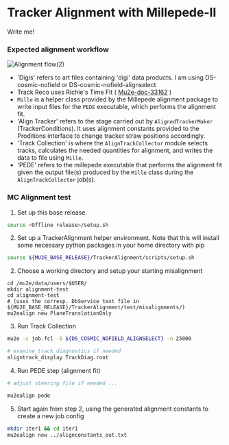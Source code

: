 # Tracker Alignment with Millepede-II

Write me!

### Expected alignment workflow
![Alignment flow(2)](https://user-images.githubusercontent.com/56410978/82936768-fa2e6500-9f86-11ea-81fe-b9f0bf20e842.png)
- 'Digis' refers to art files containing 'digi' data products. I am using DS-cosmic-nofield or DS-cosmic-nofield-alignselect
- Track Reco uses Richie's Time Fit ( [Mu2e-doc-33162](https://mu2e-docdb.fnal.gov/cgi-bin/sso/ShowDocument?docid=33162) )
- `Mille` is a helper class provided by the Millepede alignment package to write input files for the `PEDE` executable, which performs the alignment fit.
- 'Align Tracker' refers to the stage carried out by `AlignedTrackerMaker` (TrackerConditions). It uses alignment constants provided to the Proditions interface to change tracker straw positions accordingly.
- 'Track Collection' is where the `AlignTrackCollector` module selects tracks, calculates the needed quantities for alignment, and writes the data to file using `Mille`.
- 'PEDE' refers to the millepede executable that performs the alignment fit given the output file(s) produced by the `Mille` class during the `AlignTrackCollector` job(s).


### MC Alignment test
1. Set up this base release.
```bash
source <Offline release>/setup.sh
```
2. Set up a TrackerAlignment helper environment.
Note that this will install some necessary python packages in your home directory with pip
```bash
source ${MU2E_BASE_RELEASE}/TrackerAlignment/scripts/setup.sh
```

2. Choose a working directory and setup your starting misalignment
```
cd /mu2e/data/users/$USER/
mkdir alignment-test
cd alignment-test
# (uses the corresp. DbService text file in ${MU2E_BASE_RELEASE}/TrackerAlignment/test/misalignments/)
mu2ealign new PlaneTranslationOnly 
```

3. Run Track Collection
```bash
mu2e -c job.fcl -S ${DS_COSMIC_NOFIELD_ALIGNSELECT} -n 25000

# examine track diagnostics if needed
aligntrack_display TrackDiag.root
```

4. Run PEDE step (alignment fit)
```bash
# adjust steering file if needed ...

mu2ealign pede


```

5. Start again from step 2, using the generated alignment constants to create a new job config
```bash
mkdir iter1 && cd iter1
mu2ealign new ../alignconstants_out.txt
```

